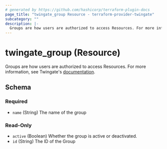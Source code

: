 ```yaml
---
# generated by https://github.com/hashicorp/terraform-plugin-docs
page_title: "twingate_group Resource - terraform-provider-twingate"
subcategory: ""
description: |-
  Groups are how users are authorized to access Resources. For more information, see Twingate's documentation https://docs.twingate.com/docs/groups.
---
```


# twingate_group (Resource)

Groups are how users are authorized to access Resources. For more information, see Twingate's [documentation](https://docs.twingate.com/docs/groups).



<!-- schema generated by tfplugindocs -->
## Schema

### Required

- `name` (String) The name of the group

### Read-Only

- `active` (Boolean) Whether the group is active or deactivated.
- `id` (String) The ID of the Group
